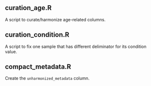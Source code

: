 ## curation_age.R
A script to curate/harmonize age-related columns.

## curation_condition.R
A script to fix one sample that has different deliminator for its 
condition value.

## compact_metadata.R
Create the `unharmonized_metadata` column.
